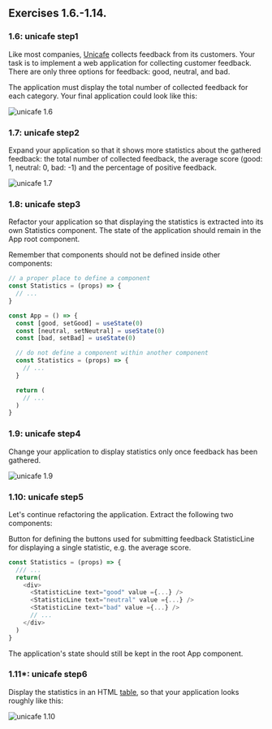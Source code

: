 ## Exercises 1.6.-1.14.

### 1.6: unicafe step1

Like most companies, [Unicafe](https://unicafe.fi/#/9/4) collects feedback from its customers. Your task is to implement a web application for collecting customer feedback. There are only three options for feedback: good, neutral, and bad.

The application must display the total number of collected feedback for each category. Your final application could look like this:

![unicafe 1.6](https://fullstackopen.com/static/d4fe767d6d8eb46f1dd21334f5f9e46e/5a190/13e.png)

### 1.7: unicafe step2

Expand your application so that it shows more statistics about the gathered feedback: the total number of collected feedback, the average score (good: 1, neutral: 0, bad: -1) and the percentage of positive feedback.

![unicafe 1.7](https://fullstackopen.com/static/0a5d15ae9f055a15cb469b9c9223df41/5a190/14e.png)

### 1.8: unicafe step3

Refactor your application so that displaying the statistics is extracted into its own Statistics component. The state of the application should remain in the App root component.

Remember that components should not be defined inside other components:

```javascript
// a proper place to define a component
const Statistics = (props) => {
  // ...
}

const App = () => {
  const [good, setGood] = useState(0)
  const [neutral, setNeutral] = useState(0)
  const [bad, setBad] = useState(0)

  // do not define a component within another component
  const Statistics = (props) => {
    // ...
  }

  return (
    // ...
  )
}
```

### 1.9: unicafe step4

Change your application to display statistics only once feedback has been gathered.

![unicafe 1.9](https://fullstackopen.com/static/b453d7533ae85dcaf3eccf342a353c58/5a190/15e.png)

### 1.10: unicafe step5

Let's continue refactoring the application. Extract the following two components:

Button for defining the buttons used for submitting feedback
StatisticLine for displaying a single statistic, e.g. the average score.

```javascript
const Statistics = (props) => {
  /// ...
  return(
    <div>
      <StatisticLine text="good" value ={...} />
      <StatisticLine text="neutral" value ={...} />
      <StatisticLine text="bad" value ={...} />
      // ...
    </div>
  )
}
```

The application's state should still be kept in the root App component.

### 1.11*: unicafe step6

Display the statistics in an HTML [table](https://developer.mozilla.org/en-US/docs/Learn/HTML/Tables/Basics), so that your application looks roughly like this:

![unicafe 1.10](https://fullstackopen.com/static/a74acccc17aafb02b3801ffa1fcc0fdc/5a190/16e.png)

